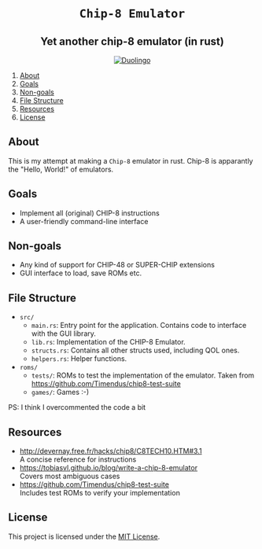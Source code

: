 <div style="text-align: center;" align="center">

# `Chip-8 Emulator`

## Yet another chip-8 emulator (in rust)

[![Duolingo](https://img.shields.io/crates/l/bitvec.svg?style=for-the-badge)](LICENSE)

</div>

1. [About](#about)
2. [Goals](#goals)
3. [Non-goals](#non-goals)
4. [File Structure](#file-structure)
5. [Resources](#resources)
6. [License](#license)

## About

This is my attempt at making a `Chip-8` emulator in rust. Chip-8 is apparantly the "Hello, World!" of emulators.

## Goals

- Implement all (original) CHIP-8 instructions
- A user-friendly command-line interface

## Non-goals

- Any kind of support for CHIP-48 or SUPER-CHIP extensions
- GUI interface to load, save ROMs etc.

## File Structure

- `src/`
  - `main.rs`: Entry point for the application. Contains code to interface with the GUI library.
  - `lib.rs`: Implementation of the CHIP-8 Emulator.
  - `structs.rs`: Contains all other structs used, including QOL ones.
  - `helpers.rs`: Helper functions.
- `roms/`
  - `tests/`: ROMs to test the implementation of the emulator. Taken from https://github.com/Timendus/chip8-test-suite
  - `games/`: Games :-)

PS: I think I overcommented the code a bit

## Resources

- http://devernay.free.fr/hacks/chip8/C8TECH10.HTM#3.1
  <br>
  A concise reference for instructions
- https://tobiasvl.github.io/blog/write-a-chip-8-emulator
  <br>
  Covers most ambiguous cases
- https://github.com/Timendus/chip8-test-suite
  <br>
  Includes test ROMs to verify your implementation

## License

This project is licensed under the [MIT License](https://opensource.org/licenses/MIT).
